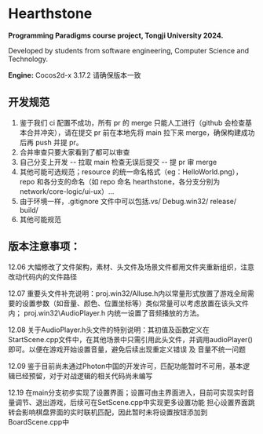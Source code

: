 # Hearthstone

**Programming Paradigms course project, Tongji University 2024.**

Developed by students from software engineering, Computer Science and Technology.

**Engine:** Cocos2d-x 3.17.2 请确保版本一致

## 开发规范

1. 鉴于我们 ci 配置不成功，所有 pr 的 merge 只能人工进行（github 会检查基本合并冲突），请在提交 pr 前在本地先将 main 拉下来 merge，确保构建成功后再 push 并提 pr。
2. 合并审查只要大家看到了都可以审查
3. 自己分支上开发 -- 拉取 main 检查无误后提交 -- 提 pr 审 merge
4. 其他可能可选规范；resource 的统一命名格式（eg：HelloWorld.png），repo 和各分支的命名（如 repo 命名 hearthstone，各分支分别为 network/core-logic/ui-ux）...
5. 由于环境一样，.gitignore 文件中可以包括.vs/ Debug.win32/ release/ build/
6. 其他可能规范

## 版本注意事项：
12.06 大幅修改了文件架构，素材、头文件及场景文件都用文件夹重新组织，注意改动代码内的文件路径

12.07 重要头文件补充说明：proj.win32/Alluse.h内以常量形式放置了游戏全局需要的设置参数（如音量、颜色、位置坐标等）类似常量可以考虑放置在该头文件内； proj.win32\AudioPlayer.h 内统一设置了音频播放的方法。

12.08 关于AudioPlayer.h头文件的特别说明：其初值及函数定义在StartScene.cpp文件中，在其他场景中只需引用此头文件，并调用audioPlayer()即可。以便在游戏开始设置音量，避免后续出现重定义错误 及 音量不统一问题

12.09 鉴于目前尚未通过Photon中国的开发许可，匹配功能暂时不可用，基本逻辑已经预留，对于对战逻辑的相关代码尚未编写

12.19 在main分支初步实现了设置界面；设置可由主界面进入，目前可实现实时音量调节、退出游戏，后续可在SetScene.cpp中实现更多设置功能
      担心设置界面跳转会影响棋盘界面的实时联机匹配，因此暂时未将设置按钮添加到BoardScene.cpp中

